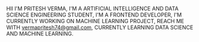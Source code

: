 HII I'M PRITESH VERMA, 
I'M A ARTIFICIAL INTELLIGENCE AND DATA SCIENCE ENGINEERING STUDENT,
I'M A FRONTEND DEVELOPER,
I'M CURRENTLY WORKING ON MACHINE LEARNING PROJECT,
REACH ME WITH vermapritesh74@gmail.com,
CURRENTLY LEARNING DATA SCIENCE AND MACHINE LEARNING.

